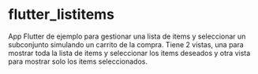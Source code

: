 # flutter_listitems

App Flutter de ejemplo para gestionar una lista de items y seleccionar un subconjunto simulando un carrito de la compra.
Tiene 2 vistas, una para mostrar toda la lista de items y seleccionar los items deseados y otra vista para mostrar solo los items seleccionados.
